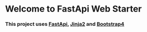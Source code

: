 # Welcome to FastApi Web Starter

### This project uses [FastApi](https://fastapi.tiangolo.com/), [Jinja2](https://jinja.palletsprojects.com/en/2.11.x/) and [Bootstrap4](https://getbootstrap.com/docs/4.1/getting-started/introduction/)
